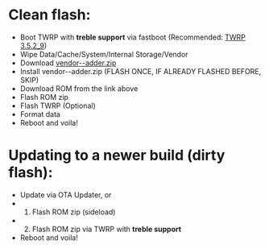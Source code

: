 # Clean flash:
- Boot TWRP with <b>treble support</b> via fastboot (Recommended: <a href="https://github.com/zignas/twrp_device_xiaomi_tissot_treble/releases">TWRP 3.5.2_9</a>)
- Wipe Data/Cache/System/Internal Storage/Vendor
- Download <a href="https://drive.google.com/file/d/1Gj-eDIttfJU5Ad-ApGdL94yYp0KD3FlL/view">vendor--adder.zip</a>
- Install vendor--adder.zip (FLASH ONCE, IF ALREADY FLASHED BEFORE, SKIP)
- Download ROM from the link above
- Flash ROM zip
- Flash TWRP (Optional)
- Format data
- Reboot and voila!

# Updating to a newer build (dirty flash):
- Update via OTA Updater, or
- 1) Flash ROM zip (sideload)
- 2) Flash ROM zip via TWRP with <b>treble support</b>
- Reboot and voila!
